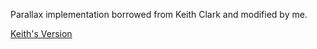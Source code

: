 Parallax implementation borrowed from Keith Clark and modified by me.

[Keith's Version](http://keithclark.co.uk/articles/pure-css-parallax-websites/demo3/)